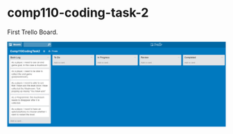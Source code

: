 # comp110-coding-task-2






First Trello Board.

![alt tag](https://github.com/TheHarlander/comp110-coding-task-2/blob/master/Comp110CodingTask2_trello1.png)
